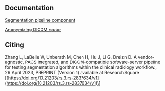 ## Documentation

[Segmentation pipeline component](dl/README.md)

[Anonymizing DICOM router](anon-router/README.md)

## Citing

Zhang L, LaBelle W, Unberath M, Chen H, Hu J, Li G, Dreizin D. A vendor-agnostic, PACS integrated, and DICOM-compatible software-server pipeline for testing segmentation algorithms within the clinical radiology workflow., 26 April 2023, PREPRINT (Version 1) available at Research Square \[[https://doi.org/10.21203/rs.3.rs-2837634/v1](https://doi.org/10.21203/rs.3.rs-2837634/v1)\]
